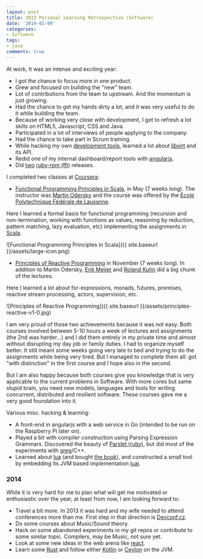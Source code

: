 ```yaml
---
layout: post
title: 2013 Personal Learning Retrospective (Software)
date: '2014-01-09'
categories:
- Software
tags:
- java
comments: true
---
```


At work, It was an intense and exciting year:

  - I got the chance to focus more in one product.
  - Grew and focused on building the "new" team.
  - Lot of contributions from the team to upstream. And the momentum is just growing.
  - Had the chance to get my hands dirty a lot, and it was very useful to do it while building the team.
  - Because of working very close with development, I got to refresh a lot skills on HTML5, Javascript, CSS and Java.
  - Participated in a lot of interviews of people applying to the company.
  - Had the chance to take part in Scrum training.
  - While hacking my own [development tools](http://github.com/dmacvicar/vmit), learned a lot about [libvirt](http://libvirt.org/) and its API.
  - Redid one of my internal dashboard/report tools with [angularjs](http://angularjs.org).
  - Did [two](http://rubygems.org/gems/rpm) [ruby-rpm (ffi)](https://github.com/dmacvicar/ruby-rpm-ffi) releases.

I completed two classes at [Coursera](http://www.coursera.org):

* [Functional Programming Principles in Scala](https://www.coursera.org/course/progfun), in May (7 weeks long). The instructor was [Martin Odersky](http://en.wikipedia.org/wiki/Martin_Odersky "Martin Odersky") and the course was offered by the [École Polytechnique Fédérale de Lausanne](http://en.wikipedia.org/wiki/%C3%89cole_Polytechnique_F%C3%A9d%C3%A9rale_de_Lausanne).

Here I learned a formal basis for functional programming (recursion and non-termination, working with functions as values, reasoning by reduction, pattern matching, lazy evaluation, etc) implementing the assignments in [Scala](http://en.wikipedia.org/wiki/Scala_(programming_language) "Scala").

![Functional Programming Principles in Scala]({{ site.baseurl }}/assets/large-icon.png)

* [Principles of Reactive Programming](https://www.coursera.org/course/reactive) in November (7 weeks long). In addition to Martin Odersky, [Erik Meijer](http://en.wikipedia.org/wiki/Erik_Meijer_(computer_scientist)) and [Roland Kuhn](https://www.coursera.org/instructor/rolandkuhn) did a big chunk of the lectures.

Here I learned a lot about for-expressions, monads, futures, promises, reactive stream processing, actors, supervision, etc.

![Principles of Reactive Programming]({{ site.baseurl }}/assets/principles-reactive-v1-0.jpg)

I am very proud of those two achievements because it was not easy. Both courses involved between 5-10 hours a week of lectures and assignments (the 2nd was harder...) and I did them entirely in my private time and almost without disrupting my day job or family duties. I had to organize myself better. It still meant some weeks going very late to bed and trying to do the assignments while being very tired. But I managed to complete them all: got "with distinction" in the first course and I hope also in the second.

But I am also happy because both courses give you knowledge that is very applicable to the current problems in Software. With more cores but same stupid brain, you need new models, languages and tools for writing concurrent, distributed and resilient software. These courses gave me a very good foundation into it.

Various misc. hacking & learning:

  - A front-end in angularjs with a web service in Go (intended to be run on the Raspberry Pi later on).
  - Played a bit with compiler construction using Parsing Expression Grammars. Discovered the beauty of [Parslet (ruby)](http://kschiess.github.io/parslet/), but did most of the experiments with [greg](https://github.com/nddrylliog/greg)/C++.
  - Learned about [lua](http://www.lua.org/) (and bought [the book](http://store.feistyduck.com/products/programming-in-lua)), and constructed a small tool by embedding its JVM based implementation [luaj](http://luaj.org/luaj/README.html).

### 2014

While it is very hard for me to plan what will get me motivated or enthusiastic over the year, at least from now, I am looking forward to:

  - Travel a bit more. In 2013 it was hard and my wife needed to attend conferences more than me. First step in that direction is [Devconf.cz](http://devconf.cz/).
  - Do some courses about Music/Sound theory.
  - Hack on some abandoned experiments in my git repos or contribute to some similar topic. Compilers, may be Music, not sure yet.
  - Look at some new ideas in the web arena like [react](http://facebook.github.io/react).
  - Learn some [Rust](http://www.rust-lang.org) and follow either [Kotlin](http://kotlin.jetbrains.org) or [Ceylon](http://ceylon-lang.org) on the JVM.
